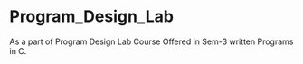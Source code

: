 # Program_Design_Lab
As a part of Program Design Lab Course Offered in Sem-3 written Programs in C.
